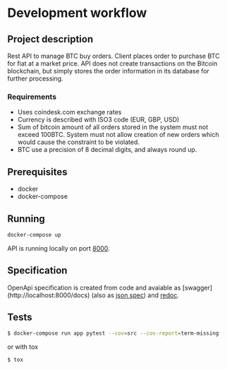 # Development workflow

## Project description
Rest API to manage BTC buy orders. Client places order to purchase BTC
for fiat at a market price. API does not create transactions on the Bitcoin
blockchain, but simply stores the order information in its database for further
processing.

### Requirements
* Uses coindesk.com exchange rates
* Currency is described with ISO3 code (EUR, GBP, USD)
* Sum of bitcoin amount of all orders stored in the system must not exceed 
  100BTC. System must not allow creation of new orders which would cause the
  constraint to be violated.
* BTC use a precision of 8 decimal digits, and always round up.

## Prerequisites
- docker
- docker-compose

## Running
```bash
docker-compose up
```
API is running locally on port [8000](http://localhost:8000).

## Specification
OpenApi specification is created from code and avaiable as [swagger]
(http://localhost:8000/docs) (also as
[json spec](http://localhost:8000/openapi.json)) and 
[redoc](http://localhost:8000/redoc).

## Tests
```bash
$ docker-compose run app pytest --cov=src --cov-report=term-missing
```

or with tox
```bash
$ tox
```
